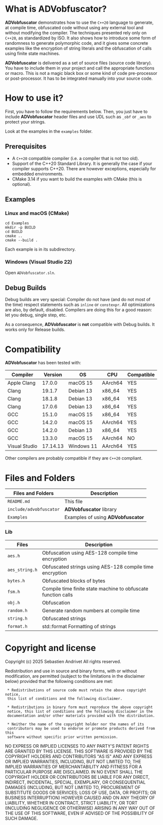 What is ADVobfuscator?
======================

**ADVobfuscator** demonstrates how to use the `C++20` language to generate, at compile time, obfuscated code without using any external tool and without modifying the compiler. The techniques presented rely only on `C++20`, as standardized by ISO. It also shows how to introduce some form of randomness to generate polymorphic code, and it gives some concrete examples like the encryption of string literals and the obfuscation of calls using finite state machines.

**ADVobfuscator** is delivered as a set of source files (source code library). You have to include them in your project and call the appropriate functions or macro. This is not a magic black box or some kind of code pre-processor or post-processor. It has to be integrated manually into your source code.


How to use it?
==============

First, you have to follow the requirements below. Then, you just have to include **ADVobfuscator** header files and use UDL such as `_obf` or `_aes` to protect your strings.

Look at the examples in the `examples` folder.

Prerequisites
--------------

* A `C++20` compatible compiler (i.e. a compiler that is not too old).
* Support of the C++20 Standard Library. It is generally the case if your compiler supports C++20. There are however exceptions, especially for embedded environments.
* CMake 3.14 if you want to build the examples with CMake (this is optional).

Examples
--------

### Linux and macOS (CMake)

```
cd Examples
mkdir -p BUILD
cd BUILD
cmake ..
cmake --build .
```

Each example is in its subdirectory.

### Windows (Visual Studio 22)

Open `ADVobfuscator.sln`.


Debug Builds
-------------

Debug builds are very special: Compiler do not have (and do not most of the time) respect statements such as `inline` or `constexpr`. All optimizations are also, by default, disabled. Compilers are doing this for a good reason: let you debug, single step, etc.

As a consequence, **ADVobfuscator** is **not** compatible with Debug builds. It works only for Release builds.

Compatibility
=============

**ADVobfuscator** has been tested with:

Compiler        | Version  | OS          | CPU     | Compatible |
----------------|----------|-------------|---------|------------|
Apple Clang     | 17.0.0   | macOS 15    | AArch64 | YES        |
Clang           | 19.1.7   | Debian 13   | x86_64  | YES        |
Clang           | 18.1.8   | Debian 13   | x86_64  | YES        |
Clang           | 17.0.6   | Debian 13   | x86_64  | YES        |
GCC             | 15.1.0   | macOS 15    | x86_64  | YES        |
GCC             | 14.2.0   | macOS 15    | AArch64 | YES        |
GCC             | 14.2.0   | Debian 13   | x86_64  | YES        |
GCC             | 13.3.0   | macOS 15    | AArch64 | NO         |
Visual Studio   | 17.14.13 | Windows 11  | AArch64 | YES        |

Other compilers are probably compatible if they are `C++20` compliant.


Files and Folders
=================

| Files and Folders           | Description |
|-----------------------------|-------------|
| `README.md`                 | This file |
| `include/advobfuscator`     | **ADVobfuscator** library |
| `Examples`                  | Examples of using **ADVobfuscator** |

### Lib

| Files          | Description                                                  |
|----------------|--------------------------------------------------------------|
| `aes.h`        | Obfuscation using AES-128 compile time encryption            |
| `aes_string.h` | Obfuscated strings using AES-128 compile time encryption     |
| `bytes.h`      | Obfuscated blocks of bytes                                   |
| `fsm.h`        | Compile time finite state machine to obfuscate function calls |
| `obj.h`        | Obfuscation                                                  |
| `random.h`     | Generate random numbers at compile time                      |
| `string.h`     | Obfuscated strings                                           |
| `format.h`     | std::format Formatting of strings                  |


Copyright and license
=====================

Copyright (c) 2025 Sebastien Andrivet
All rights reserved.

Redistribution and use in source and binary forms, with or without
modification, are permitted (subject to the limitations in the disclaimer
below) provided that the following conditions are met:

     * Redistributions of source code must retain the above copyright notice,
     this list of conditions and the following disclaimer.

     * Redistributions in binary form must reproduce the above copyright
     notice, this list of conditions and the following disclaimer in the
     documentation and/or other materials provided with the distribution.

     * Neither the name of the copyright holder nor the names of its
     contributors may be used to endorse or promote products derived from this
     software without specific prior written permission.

NO EXPRESS OR IMPLIED LICENSES TO ANY PARTY'S PATENT RIGHTS ARE GRANTED BY
THIS LICENSE. THIS SOFTWARE IS PROVIDED BY THE COPYRIGHT HOLDERS AND
CONTRIBUTORS "AS IS" AND ANY EXPRESS OR IMPLIED WARRANTIES, INCLUDING, BUT NOT
LIMITED TO, THE IMPLIED WARRANTIES OF MERCHANTABILITY AND FITNESS FOR A
PARTICULAR PURPOSE ARE DISCLAIMED. IN NO EVENT SHALL THE COPYRIGHT HOLDER OR
CONTRIBUTORS BE LIABLE FOR ANY DIRECT, INDIRECT, INCIDENTAL, SPECIAL,
EXEMPLARY, OR CONSEQUENTIAL DAMAGES (INCLUDING, BUT NOT LIMITED TO,
PROCUREMENT OF SUBSTITUTE GOODS OR SERVICES; LOSS OF USE, DATA, OR PROFITS; OR
BUSINESS INTERRUPTION) HOWEVER CAUSED AND ON ANY THEORY OF LIABILITY, WHETHER
IN CONTRACT, STRICT LIABILITY, OR TORT (INCLUDING NEGLIGENCE OR OTHERWISE)
ARISING IN ANY WAY OUT OF THE USE OF THIS SOFTWARE, EVEN IF ADVISED OF THE
POSSIBILITY OF SUCH DAMAGE.

